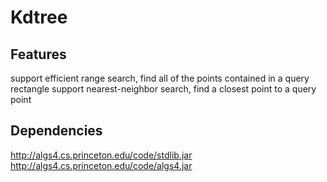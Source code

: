 # Kdtree

## Features
support efficient range search, find all of the points contained in a query rectangle
support nearest-neighbor search, find a closest point to a query point

## Dependencies
http://algs4.cs.princeton.edu/code/stdlib.jar<br>
http://algs4.cs.princeton.edu/code/algs4.jar
